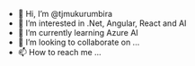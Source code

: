 - 👋 Hi, I’m @tjmukurumbira
- 👀 I’m interested in .Net, Angular, React and AI
- 🌱 I’m currently learning Azure AI
- 💞️ I’m looking to collaborate on ...
- 📫 How to reach me ...

<!---
tjmukurumbira/tjmukurumbira is a ✨ special ✨ repository because its `README.md` (this file) appears on your GitHub profile.
You can click the Preview link to take a look at your changes.
--->
